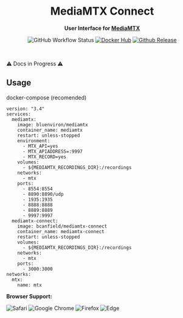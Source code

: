 <div align="center">
  <h1 align="center">
  MediaMTX Connect
</h1>
  
  <strong>User Interface for [MediaMTX](https://github.com/bluenviron/mediamtx)</strong>

  ![GitHub Workflow Status](https://img.shields.io/github/actions/workflow/status/bcanfield/mediamtx-connect/ci.yml?label=CI)
  [![Docker Hub](https://img.shields.io/badge/bcanfield/mediamtx--connect-docker?label=docker&color=blue)](https://hub.docker.com/r/bcanfield/mediamtx-connect)
  [![Github Release](https://img.shields.io/github/v/release/bcanfield/mediamtx-connect)](https://github.com/bcanfield/mediamtx-connect/releases)
</div>
<br>

⚠️ Docs in Progress ⚠️



## Usage

docker-compose (recomended)
```
version: "3.4"
services:
  mediamtx:
    image: bluenviron/mediamtx
    container_name: mediamtx
    restart: unless-stopped
    environment:
      - MTX_API=yes
      - MTX_APIADDRESS=:9997
      - MTX_RECORD=yes
    volumes:
      - ${MEDIAMTX_RECORDINGS_DIR}:/recordings
    networks:
      - mtx
    ports:
      - 8554:8554
      - 8890:8890/udp
      - 1935:1935
      - 8888:8888
      - 8889:8889
      - 9997:9997
  mediamtx-connect:
    image: bcanfield/mediamtx-connect
    container_name: mediamtx-connect
    restart: unless-stopped
    volumes:
      - ${MEDIAMTX_RECORDINGS_DIR}:/recordings
    networks:
      - mtx
    ports:
      - 3000:3000
networks:
  mtx:
    name: mtx

```

<strong>Browser Support:</strong>

![Safari](https://img.shields.io/badge/Safari-000000?style=for-the-badge&logo=Safari&logoColor=white)
![Google Chrome](https://img.shields.io/badge/Google%20Chrome-4285F4?style=for-the-badge&logo=GoogleChrome&logoColor=white)
![Firefox](https://img.shields.io/badge/Firefox-FF7139?style=for-the-badge&logo=Firefox-Browser&logoColor=white)
![Edge](https://img.shields.io/badge/Edge-0078D7?style=for-the-badge&logo=Microsoft-edge&logoColor=white)
